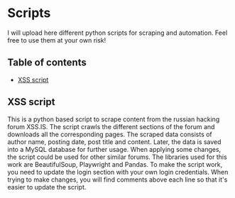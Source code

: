 # Scripts
I will upload here different python scripts for scraping and automation. Feel free to use them at your own risk!
## Table of contents
* [XSS script](#xss-script)
## XSS script
This is a python based script to scrape content from the russian hacking forum XSS.IS. The script crawls the different sections of the forum and downloads
all the corresponding pages. The scraped data consists of author name, posting date, post title and content. Later, the data is saved into a MySQL database
for further usage. When applying some changes, the script could be used for other similar forums. The libraries used for this work are BeautifulSoup, 
Playwright and Pandas. To make the script work, you need to update the login section with your own login credentials. When trying to make changes, you will
find comments above each line so that it's easier to update the script.
